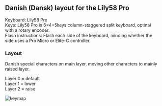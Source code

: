 ## Danish (Dansk) layout for the Lily58 Pro
Keyboard: Lily58 Pro  
Keys: Lily58 Pro is 6×4+5keys column-staggered split keyboard, optinal with a rotary encoder.  
Flash instructions: Flash each side of the keyboard, minding whether the side uses a Pro Micro or Elite-C controller.  

### Layout
Danish special characters on main layer, moving other characters to mainly raised layer.

Layer 0 = default  
Layer 1 = lower  
Layer 2 = raise  

![keymap](https://drasbeck.dk/public/keymap_lily58pro_danskish.png)


